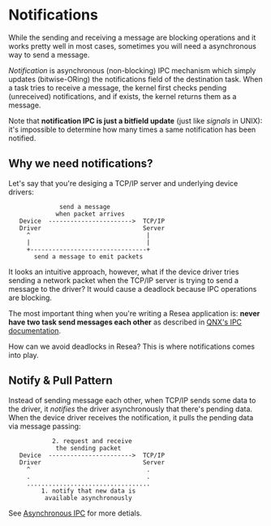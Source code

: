 # Notifications
While the sending and receiving a message are blocking operations and it works
pretty well in most cases, sometimes you will need a asynchronous way to send a message.

*Notification* is asynchronous (non-blocking) IPC mechanism which simply updates
(bitwise-ORing) the notifications field of the destination task. When a task
tries to receive a message, the kernel first checks pending (unreceived)
notifications, and if exists, the kernel returns them as a message.

Note that **notification IPC is just a bitfield update** (just like *signals*
in UNIX): it's impossible to determine how many times a same notification has
been notified.

## Why we need notifications?
Let's say that you're desiging a TCP/IP server and underlying device drivers:

```
              send a message
             when packet arrives
   Device  ----------------------->  TCP/IP
   Driver                            Server
     ^                                |
     |                                |
     +--------------------------------+
       send a message to emit packets
```

It looks an intuitive approach, however, what if the device
driver tries sending a network packet when the TCP/IP server is trying to
send a message to the driver? It would cause a deadlock because IPC operations
are blocking.

The most important thing when you're writing a Resea application is:
**never have two task send messages each other** as described in
[QNX's IPC documentation](http://www.qnx.co.jp/developers/docs/6.5.0/index.jsp?topic=%2Fcom.qnx.doc.neutrino_sys_arch%2Fipc.html).

How can we avoid deadlocks in Resea? This is where notifications comes into play.

## Notify & Pull Pattern
Instead of sending message each other, when TCP/IP sends some data to
the driver, it *notifies* the driver asynchronously that there's pending data.
When the device driver receives the notification, it pulls the pending data
via message passing:

```
            2. request and receive
             the sending packet
   Device  ----------------------->  TCP/IP
   Driver                            Server
     ^                                .
     .                                .
     ..................................
         1. notify that new data is
          available asynchronously
```

See [Asynchronous IPC](../userspace/async-message-passing) for more detials.
